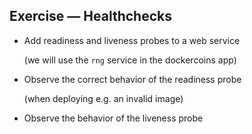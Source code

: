 ## Exercise — Healthchecks

- Add readiness and liveness probes to a web service

  (we will use the `rng` service in the dockercoins app)

- Observe the correct behavior of the readiness probe

  (when deploying e.g. an invalid image)

- Observe the behavior of the liveness probe
